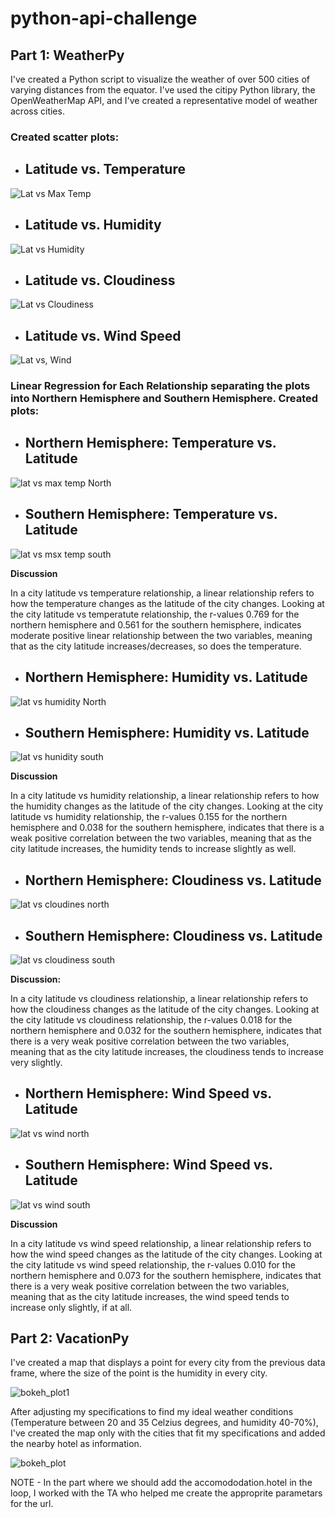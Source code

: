 # python-api-challenge

## Part 1: WeatherPy

I've created a Python script to visualize the weather of over 500 cities of varying distances from the equator. I've used the citipy Python library, the OpenWeatherMap API, and I've created a representative model of weather across cities.

### Created scatter plots:

* ## Latitude vs. Temperature

![Lat vs  Max Temp](https://user-images.githubusercontent.com/122633144/229183456-c18f5c0d-f313-4b74-a8fb-58a715b83674.png)

* ## Latitude vs. Humidity

![Lat vs  Humidity](https://user-images.githubusercontent.com/122633144/229183557-146502d1-a232-446d-a3be-fdc27267fbf3.png)

* ## Latitude vs. Cloudiness

![Lat vs  Cloudiness](https://user-images.githubusercontent.com/122633144/229183606-3dcf9420-4fd9-4007-b6a6-e05b6b261d50.png)

* ## Latitude vs. Wind Speed

![Lat vs, Wind](https://user-images.githubusercontent.com/122633144/229183643-489390d1-6f36-4665-ace6-da3d10d58219.png)

###  Linear Regression for Each Relationship separating the plots into Northern Hemisphere and Southern Hemisphere. Created plots:

* ## Northern Hemisphere: Temperature vs. Latitude

![lat vs  max temp North](https://user-images.githubusercontent.com/122633144/229184439-37985914-2460-44ca-b7c5-b037150ee4ff.png)

* ## Southern Hemisphere: Temperature vs. Latitude

![lat vs msx temp south](https://user-images.githubusercontent.com/122633144/229184525-3d965cef-ea04-4d5f-abc6-55138bcdf8e5.png)

**Discussion** 

In a city latitude vs temperature relationship, a linear relationship refers to how the temperature changes as the latitude of the city changes. Looking at the city latitude vs temperatute relationship, the r-values 0.769 for the northern hemisphere and 0.561 for the southern hemisphere, indicates moderate positive linear relationship between the two variables, meaning that as the city latitude increases/decreases, so does the temperature.

* ## Northern Hemisphere: Humidity vs. Latitude

![lat vs humidity North](https://user-images.githubusercontent.com/122633144/229184579-f1f1ae65-dce9-4e6a-9a6b-91b13c731678.png)

* ## Southern Hemisphere: Humidity vs. Latitude

![lat vs hunidity south](https://user-images.githubusercontent.com/122633144/229184630-4b1ac5c1-fa11-4ec1-adb9-eb4ae287624c.png)

**Discussion**

In a city latitude vs humidity relationship, a linear relationship refers to how the humidity changes as the latitude of the city changes. Looking at the city latitude vs humidity relationship, the r-values 0.155 for the northern hemisphere and 0.038 for the southern hemisphere, indicates that there is a weak positive correlation between the two variables, meaning that as the city latitude increases, the humidity tends to increase slightly as well.

* ## Northern Hemisphere: Cloudiness vs. Latitude

![lat vs cloudines north](https://user-images.githubusercontent.com/122633144/229184685-41bd5725-cd31-4778-9cb0-d551ce68c5e0.png)

* ## Southern Hemisphere: Cloudiness vs. Latitude

![lat vs cloudiness south](https://user-images.githubusercontent.com/122633144/229184776-d8477d60-ec8e-4aea-88bb-d5b7d5ff84c7.png)

**Discussion:**

In a city latitude vs cloudiness relationship, a linear relationship refers to how the cloudiness changes as the latitude of the city changes. Looking at the city latitude vs cloudiness relationship, the r-values 0.018 for the northern hemisphere and 0.032 for the southern hemisphere, indicates that there is a very weak positive correlation between the two variables, meaning that as the city latitude increases, the cloudiness tends to increase very slightly.

* ## Northern Hemisphere: Wind Speed vs. Latitude

![lat vs wind north](https://user-images.githubusercontent.com/122633144/229184815-f862cc86-3bc0-446a-aefa-b1a9512ed619.png)

* ## Southern Hemisphere: Wind Speed vs. Latitude

![lat vs wind south](https://user-images.githubusercontent.com/122633144/229184840-42de79b7-e8d8-46f8-aecb-d6d262f425ed.png)

**Discussion**

In a city latitude vs wind speed relationship, a linear relationship refers to how the wind speed changes as the latitude of the city changes. Looking at the city latitude vs wind speed relationship, the r-values 0.010 for the northern hemisphere and 0.073 for the southern hemisphere, indicates that there is a very weak positive correlation between the two variables, meaning that as the city latitude increases, the wind speed tends to increase only slightly, if at all.


## Part 2: VacationPy

I've created a map that displays a point for every city from the previous data frame, where the size of the point is the humidity in every city.

![bokeh_plot1](https://user-images.githubusercontent.com/122633144/229186672-96d6f27a-7c1c-4e7b-8aee-40d7800b5586.png)

After adjusting my specifications to find my ideal weather conditions (Temperature between 20 and 35 Celzius degrees, and humidity 40-70%), I've created the map only with the cities that fit my specifications and added the nearby hotel as information.

![bokeh_plot](https://user-images.githubusercontent.com/122633144/229185896-c45b88ac-da4b-46cb-97ad-a0ae074e4ad2.png)


NOTE - In the part where we should add the accomododation.hotel in the loop, I worked with the TA who helped me create the аpproprite parametars for the url.
